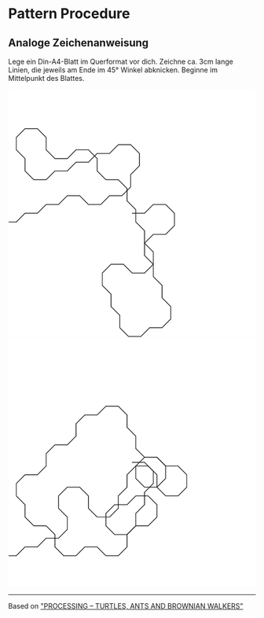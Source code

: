 # Pattern Procedure

## Analoge Zeichenanweisung
Lege ein Din-A4-Blatt im Querformat vor dich. Zeichne ca. 3cm lange Linien, die jeweils am Ende im 45° Winkel abknicken. Beginne im Mittelpunkt des Blattes.

![image](screenshot1.png)
![image](screenshot2.png)


---
Based on ["PROCESSING – TURTLES, ANTS AND BROWNIAN WALKERS"](http://www.supermanoeuvre.com/blog/?p=671)
